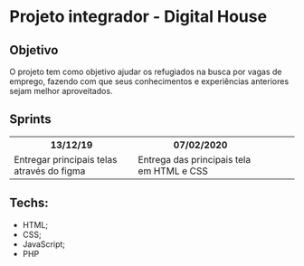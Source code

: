 # Projeto integrador - Digital House

## Objetivo
O projeto tem como objetivo ajudar os refugiados na busca por vagas de emprego, fazendo com que seus conhecimentos e experiências anteriores sejam melhor aproveitados.

## Sprints
<table>
  <tr>
    <th>13/12/19</th>
    <th>07/02/2020</th>
    <th></th>
    <th></th>
    <th></th>
  </tr>
  <tr>
    <td>Entregar principais telas através do figma</td>
    <td>Entrega das principais tela em HTML e CSS</td>
    <td></td>
    <td></td>
    <td></td>
  </tr>
</table>

## Techs:
* HTML;
* CSS;
* JavaScript;
* PHP
